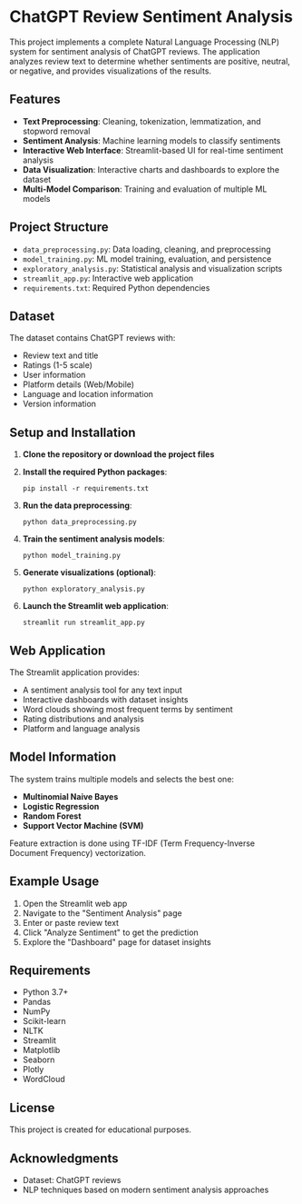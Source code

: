 # ChatGPT Review Sentiment Analysis

This project implements a complete Natural Language Processing (NLP) system for sentiment analysis of ChatGPT reviews. The application analyzes review text to determine whether sentiments are positive, neutral, or negative, and provides visualizations of the results.

## Features

- **Text Preprocessing**: Cleaning, tokenization, lemmatization, and stopword removal
- **Sentiment Analysis**: Machine learning models to classify sentiments 
- **Interactive Web Interface**: Streamlit-based UI for real-time sentiment analysis
- **Data Visualization**: Interactive charts and dashboards to explore the dataset
- **Multi-Model Comparison**: Training and evaluation of multiple ML models

## Project Structure

- `data_preprocessing.py`: Data loading, cleaning, and preprocessing
- `model_training.py`: ML model training, evaluation, and persistence
- `exploratory_analysis.py`: Statistical analysis and visualization scripts
- `streamlit_app.py`: Interactive web application
- `requirements.txt`: Required Python dependencies

## Dataset

The dataset contains ChatGPT reviews with:
- Review text and title
- Ratings (1-5 scale)
- User information
- Platform details (Web/Mobile)
- Language and location information
- Version information

## Setup and Installation

1. **Clone the repository or download the project files**

2. **Install the required Python packages**:
   ```
   pip install -r requirements.txt
   ```

3. **Run the data preprocessing**:
   ```
   python data_preprocessing.py
   ```

4. **Train the sentiment analysis models**:
   ```
   python model_training.py
   ```

5. **Generate visualizations (optional)**:
   ```
   python exploratory_analysis.py
   ```

6. **Launch the Streamlit web application**:
   ```
   streamlit run streamlit_app.py
   ```

## Web Application

The Streamlit application provides:
- A sentiment analysis tool for any text input
- Interactive dashboards with dataset insights
- Word clouds showing most frequent terms by sentiment
- Rating distributions and analysis
- Platform and language analysis

## Model Information

The system trains multiple models and selects the best one:
- **Multinomial Naive Bayes**
- **Logistic Regression**
- **Random Forest**
- **Support Vector Machine (SVM)**

Feature extraction is done using TF-IDF (Term Frequency-Inverse Document Frequency) vectorization.

## Example Usage

1. Open the Streamlit web app
2. Navigate to the "Sentiment Analysis" page
3. Enter or paste review text
4. Click "Analyze Sentiment" to get the prediction
5. Explore the "Dashboard" page for dataset insights

## Requirements

- Python 3.7+
- Pandas
- NumPy
- Scikit-learn
- NLTK
- Streamlit
- Matplotlib
- Seaborn
- Plotly
- WordCloud

## License

This project is created for educational purposes.

## Acknowledgments

- Dataset: ChatGPT reviews
- NLP techniques based on modern sentiment analysis approaches
